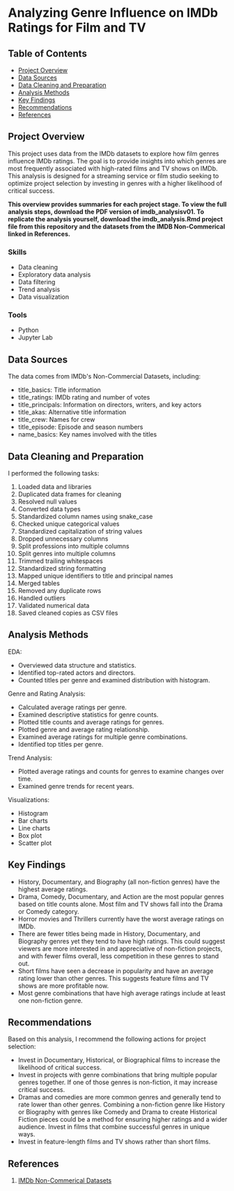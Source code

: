 # Analyzing Genre Influence on IMDb Ratings for Film and TV 

## Table of Contents

- [Project Overview](#project-overview)
- [Data Sources](#data-sources)
- [Data Cleaning and Preparation](#data-cleaning-and-preparation)
- [Analysis Methods](#analysis-methods)
- [Key Findings](#key-findings)
- [Recommendations](#recommendations)
- [References](#references)

## Project Overview

This project uses data from the IMDb datasets to explore how film genres influence IMDb ratings. The goal is to provide insights into which genres are most frequently associated with high-rated films and TV shows on IMDb. This analysis is designed for a streaming service or film studio seeking to optimize project selection by investing in genres with a higher likelihood of critical success.

**This overview provides summaries for each project stage. To view the full analysis steps, download the PDF version of imdb_analysisv01. To replicate the analysis yourself, download the imdb_analysis.Rmd project file from this repository and the datasets from the IMDB Non-Commerical linked in References.**

### Skills
- Data cleaning
- Exploratory data analysis
- Data filtering
- Trend analysis
- Data visualization

### Tools
- Python
- Jupyter Lab

## Data Sources

The data comes from IMDb's Non-Commercial Datasets, including:
- title_basics: Title information
- title_ratings: IMDb rating and number of votes
- title_principals: Information on directors, writers, and key actors
- title_akas: Alternative title information
- title_crew: Names for crew
- title_episode: Episode and season numbers
- name_basics: Key names involved with the titles

## Data Cleaning and Preparation

I performed the following tasks:
1. Loaded data and libraries
2. Duplicated data frames for cleaning
3. Resolved null values
4. Converted data types
6. Standardized column names using snake_case
7. Checked unique categorical values
8. Standardized capitalization of string values
9. Dropped unnecessary columns
10. Split professions into multiple columns
11. Split genres into multiple columns
12. Trimmed trailing whitespaces
13. Standardized string formatting
14. Mapped unique identifiers to title and principal names
16. Merged tables
17. Removed any duplicate rows
18. Handled outliers
19. Validated numerical data
20. Saved cleaned copies as CSV files
    
## Analysis Methods

EDA: 
- Overviewed data structure and statistics.
- Identified top-rated actors and directors.
- Counted titles per genre and examined distribution with histogram.
  
Genre and Rating Analysis:
- Calculated average ratings per genre.
- Examined descriptive statistics for genre counts.
- Plotted title counts and average ratings for genres.
- Plotted genre and average rating relationship.
- Examined average ratings for multiple genre combinations.
- Identified top titles per genre.
  
Trend Analysis:
- Plotted average ratings and counts for genres to examine changes over time.
- Examined genre trends for recent years.
  
Visualizations:
- Histogram
- Bar charts
- Line charts
- Box plot
- Scatter plot

## Key Findings

- History, Documentary, and Biography (all non-fiction genres) have the highest average ratings.
- Drama, Comedy, Documentary, and Action are the most popular genres based on title counts alone. Most film and TV shows fall into the Drama or Comedy category.
- Horror movies and Thrillers currently have the worst average ratings on IMDb.
- There are fewer titles being made in History, Documentary, and Biography genres yet they tend to have high ratings. This could suggest viewers are more interested in and appreciative of non-fiction projects, and with fewer films overall, less competition in these genres to stand out.
- Short films have seen a decrease in popularity and have an average rating lower than other genres. This suggests feature films and TV shows are more profitable now.
- Most genre combinations that have high average ratings include at least one non-fiction genre.

## Recommendations

Based on this analysis, I recommend the following actions for project selection:

- Invest in Documentary, Historical, or Biographical films to increase the likelihood of critical success.
- Invest in projects with genre combinations that bring multiple popular genres together. If one of those genres is non-fiction, it may increase critical success.
- Dramas and comedies are more common genres and generally tend to rate lower than other genres. Combining a non-fiction genre like History or Biography with genres like Comedy and Drama to create Historical Fiction pieces could be a method for ensuring higher ratings and a wider audience. Invest in films that combine successful genres in unique ways.
- Invest in feature-length films and TV shows rather than short films.

## References

1. [IMDb Non-Commerical Datasets](https://developer.imdb.com/non-commercial-datasets/)
